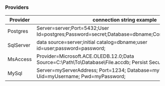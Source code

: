 ### Providers

| Provider  | connection string example |
| ------------- | ------------- |
| Postgres  | Server=server;Port=5432;User Id=postgres;Password=secret;Database=dbname;CommandTimeout=3600;  |
| SqlServer | data source=server;initial catalog=dbname;user id=user;password=password;  |
| MsAccess | Provider=Microsoft.ACE.OLEDB.12.0;Data Source=C:\Path\To\Database\File.accdb; Persist Security Info=False;  |
| MySql | Server=myServerAddress; Port=1234; Database=myDataBase; Uid=myUsername; Pwd=myPassword;  |
